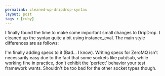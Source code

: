 ```yaml
---
permalink: cleaned-up-dripdrop-syntax
layout: post
tags : [ruby]
---
```



I finally found the time to make some important small changes to DripDrop. I cleaned up the syntax quite a bit using instance_eval. The main style differences are as follows:

<script src="https://gist.github.com/616962.js?file=dripdropdifferences.rb"></script>

I'm finally adding specs to it (Bad... I know). Writing specs for ZeroMQ isn't necessarily easy due to the fact that some sockets like pub/sub, while working fine in practice, don't exhibit the 'perfect' behavior your test framework wants. Shouldn't be too bad for the other socket types though.
